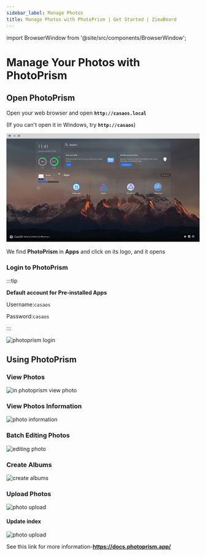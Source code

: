 ```yaml
---
sidebar_label: Manage Photos
title: Manage Photos with PhotoPrism | Get Started | ZimaBoard
---
```


import BrowserWindow from '@site/src/components/BrowserWindow';

# Manage Your Photos with PhotoPrism

## Open PhotoPrism

Open your web browser and open **`http://casaos.local`**

(If you can't open it in Windows, try **`http://casaos`**)

<BrowserWindow url="http://casaos.local">

![CasaOS Main](./images/casaos-main.jpg)

</BrowserWindow>

We find **PhotoPrism** in **Apps** and click on its logo, and it opens

### Login to PhotoPrism ###

:::tip

**Default account for Pre-installed Apps**

Username:`casaos`

Password:`casaos`

:::

<p><img
  src={require('./images/photo-photoprism-login-page.png').default}
  alt=" photoprism login "
  style={{
    maxWidth: '80%',
    display: 'block',
    margin: 'auto'
    }}
/></p>

## Using PhotoPrism

### View Photos

<p><img
  src={require('./images/photo-view-photos.png').default}
  alt="in photoprism  view photo "
  style={{
    maxWidth: '80%',
    display: 'block',
    margin: 'auto'
    }}
/></p>

### View Photos Information

<p><img
  src={require('./images/photo-view-photo-information.png').default}
  alt="photo information"
  style={{
    maxWidth: '80%',
    display: 'block',
    margin: 'auto'
    }}
/></p>

### Batch Editing Photos

<p><img
  src={require('./images/photo-editing-photo.png').default}
  alt="editing photo"
  style={{
    maxWidth: '80%',
    display: 'block',
    margin: 'auto'
    }}
/></p>

### Create Albums

<p><img
  src={require('./images/photo-create-albums2.png').default}
  alt="create albums"
  style={{
    maxWidth: '80%',
    display: 'block',
    margin: 'auto'
    }}
/></p>

### Upload Photos 

<p><img
  src={require('./images/photo-upload2.jpg').default}
  alt="photo upload"
  style={{
    maxWidth: '80%',
    display: 'block',
    margin: 'auto'
    }}
/></p>

#### Update index

<p><img
  src={require('./images/photo-upload-photos.png').default}
  alt="photo upload"
  style={{
    maxWidth: '80%',
    display: 'block',
    margin: 'auto'
    }}
/></p>



See this link for more information-**https://docs.photoprism.app/**
